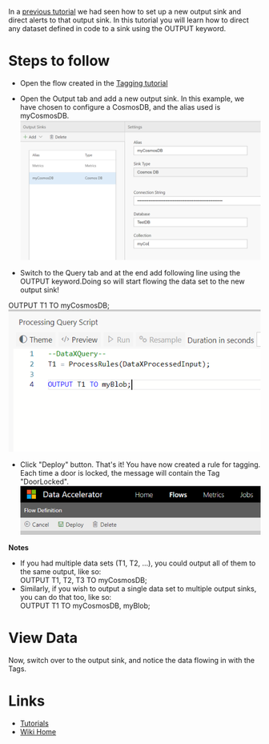 In a [previous tutorial](Set-up-new-outputs) we had seen how to set up a new output sink and direct alerts to that output sink. In this tutorial you will learn how to direct any dataset defined in code to a sink using the OUTPUT keyword. 

# Steps to follow
* Open the flow created in the [Tagging tutorial](Tagging-simple-rules)

* Open the Output tab and add a new output sink. In this example, we have chosen to configure a CosmosDB, and the alias used is myCosmosDB. <br/>
![New Rule](./tutorials/images/newcosmosdb.PNG)<br/>

* Switch to the Query tab and at the end add following line using the OUTPUT keyword.Doing so will start flowing the data set to the new output sink! <br/>

OUTPUT T1 TO myCosmosDB; <br/>
![New Output](./tutorials/images/simplerulecode.PNG)<br/>

* Click "Deploy" button. That's it! You have now created a rule for tagging. Each time a door is locked, the message will contain the Tag "DoorLocked". <br/>
 ![Deploy](./tutorials/images/Deploy.PNG)

**Notes**
- If you had multiple data sets (T1, T2, ...), you could output all of them to the same output, like so:<br/>
OUTPUT T1, T2, T3 TO myCosmosDB;
- Similarly, if you wish to output a single data set to multiple output sinks, you can do that too, like so:<br/>
OUTPUT T1 TO myCosmosDB, myBlob;

# View Data
Now, switch over to the output sink, and notice the data flowing in with the Tags. 

# Links
* [Tutorials](Tutorials)
* [Wiki Home](Home) 

